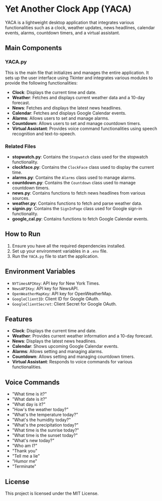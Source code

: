 # Yet Another Clock App (YACA)

YACA is a lightweight desktop application that integrates various functionalities such as a clock, weather updates, news headlines, calendar events, alarms, countdown timers, and a virtual assistant.

## Main Components

### YACA.py
This is the main file that initializes and manages the entire application. It sets up the user interface using Tkinter and integrates various modules to provide the following functionalities:
- **Clock**: Displays the current time and date.
- **Weather**: Fetches and displays current weather data and a 10-day forecast.
- **News**: Fetches and displays the latest news headlines.
- **Calendar**: Fetches and displays Google Calendar events.
- **Alarms**: Allows users to set and manage alarms.
- **Countdown**: Allows users to set and manage countdown timers.
- **Virtual Assistant**: Provides voice command functionalities using speech recognition and text-to-speech.

### Related Files

- **stopwatch.py**: Contains the `Stopwatch` class used for the stopwatch functionality.
- **clockface.py**: Contains the `ClockFace` class used to display the current time.
- **alarms.py**: Contains the `Alarms` class used to manage alarms.
- **countdown.py**: Contains the `Countdown` class used to manage countdown timers.
- **news.py**: Contains functions to fetch news headlines from various sources.
- **weather.py**: Contains functions to fetch and parse weather data.
- **signin.py**: Contains the `SignInPage` class used for Google sign-in functionality.
- **google_cal.py**: Contains functions to fetch Google Calendar events.

## How to Run

1. Ensure you have all the required dependencies installed.
2. Set up your environment variables in a `.env` file.
3. Run the `YACA.py` file to start the application.

## Environment Variables

- `NYTimesAPIKey`: API key for New York Times.
- `NewsAPIKey`: API key for NewsAPI.
- `OpenWeatherMapKey`: API key for OpenWeatherMap.
- `GoogleClientID`: Client ID for Google OAuth.
- `GoogleClientSecret`: Client Secret for Google OAuth.

## Features

- **Clock**: Displays the current time and date.
- **Weather**: Provides current weather information and a 10-day forecast.
- **News**: Displays the latest news headlines.
- **Calendar**: Shows upcoming Google Calendar events.
- **Alarms**: Allows setting and managing alarms.
- **Countdown**: Allows setting and managing countdown timers.
- **Virtual Assistant**: Responds to voice commands for various functionalities.

## Voice Commands

- "What time is it?"
- "What date is it?"
- "What day is it?"
- "How's the weather today?"
- "What's the temperature today?"
- "What's the humidity today?"
- "What's the precipitation today?"
- "What time is the sunrise today?"
- "What time is the sunset today?"
- "What's new today?"
- "Who am I?"
- "Thank you"
- "Tell me a lie"
- "Humor me"
- "Terminate"

## License

This project is licensed under the MIT License.